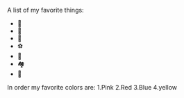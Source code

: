 A list of my favorite things:
- 🚗
- 🍦
- 🍓
- ⚽
- 📙
- 🏘
- 🌈

In order my favorite colors are:
1.Pink
2.Red
3.Blue
4.yellow
